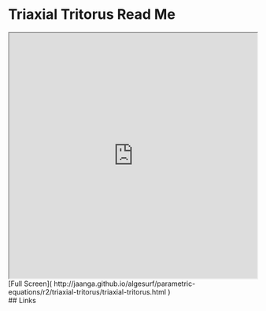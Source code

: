 Triaxial Tritorus Read Me
===

<iframe src='http://jaanga.github.io/algesurf/parametric-equations/r2/triaxial-tritorus/triaxial-tritorus.html' width=100% height=500px >
There is an `iframe` here. It is not visible when viewed on github.com/algesurf. To view, please see 'Project Links' below.
</iframe>
[Full Screen]( http://jaanga.github.io/algesurf/parametric-equations/r2/triaxial-tritorus/triaxial-tritorus.html )
<br>
## Links 
<http://www.3d-meier.de/tut3/Seite74.html>  
